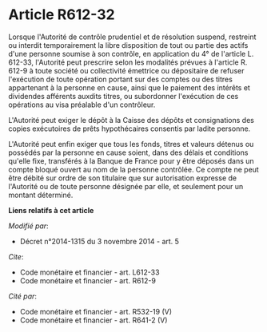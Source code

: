 # Article R612-32

Lorsque l'Autorité de contrôle prudentiel et de résolution suspend, restreint ou interdit temporairement la libre disposition
de tout ou partie des actifs d'une personne soumise à son contrôle, en application          du 4° de l'article L. 612-33,
l'Autorité peut prescrire selon les modalités prévues à l'article R. 612-9 à toute société ou collectivité émettrice ou
dépositaire de refuser l'exécution de toute opération portant sur des comptes ou des titres appartenant à la personne en
cause, ainsi que le paiement des intérêts et dividendes afférents auxdits titres, ou subordonner l'exécution de ces
opérations au visa préalable d'un contrôleur. 

L'Autorité peut exiger le dépôt à la Caisse des dépôts et consignations des copies exécutoires de prêts hypothécaires
consentis par ladite personne. 

L'Autorité peut enfin exiger que tous les fonds, titres et valeurs détenus ou possédés par la personne en cause soient, dans
des délais et conditions qu'elle fixe, transférés à la Banque de France pour y être déposés dans un compte bloqué ouvert au
nom de la personne contrôlée. Ce compte ne peut être débité sur ordre de son titulaire que sur autorisation expresse de
l'Autorité ou de toute personne désignée par elle, et seulement pour un montant déterminé.

**Liens relatifs à cet article**

_Modifié par_:

  - Décret n°2014-1315 du 3 novembre 2014 - art. 5

_Cite_:

  - Code monétaire et financier - art. L612-33
  - Code monétaire et financier - art. R612-9

_Cité par_:

  - Code monétaire et financier - art. R532-19 (V)
  - Code monétaire et financier - art. R641-2 (V)
